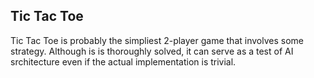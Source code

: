 ## Tic Tac Toe

Tic Tac Toe is probably the simpliest 2-player game that involves some strategy. Although is is thoroughly solved, it can serve as a test of AI srchitecture even if the actual implementation is trivial.

